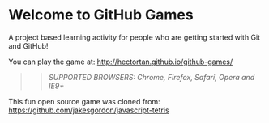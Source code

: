 # Welcome to GitHub Games

A project based learning activity for people who are getting started with Git and GitHub!

You can play the game at: http://hectortan.github.io/github-games/

>> _*SUPPORTED BROWSERS*: Chrome, Firefox, Safari, Opera and IE9+_

This fun open source game was cloned from: https://github.com/jakesgordon/javascript-tetris
